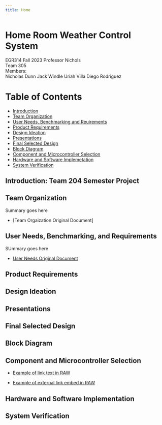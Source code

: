 ```yaml
---
title: Home
---
```


# Home Room Weather Control System

EGR314 Fall 2023 
Professor Nichols  
Team 305  
Members:    
Nicholas Dunn
Jack Windle
Uriah Villa
Diego Rodriguez


# Table of Contents
* [Introduction](https://egr314-team-305.github.io/Team305.github.io/#introduction-team-204-semester-project)
* [Team Organization](https://egr314-team-305.github.io/Team305.github.io/#team-organization)
* [User Needs, Benchmarking and Reuirements](https://egr314-team-305.github.io/Team305.github.io/#user-needs-benchmarking-and-requirements)
* [Product Requirements](https://egr314-team-305.github.io/Team305.github.io/#product-requirements)
* [Design Ideation](https://egr314-team-305.github.io/Team305.github.io/#design-ideation)
* [Presentations](https://egr314-team-305.github.io/Team305.github.io/#presentations)
* [Final Selected Design](https://egr314-team-305.github.io/Team305.github.io/#final-selected-design)
* [Block Diagram](https://egr314-team-305.github.io/Team305.github.io/#block-diagram)
* [Component and Microcontroller Selection](https://egr314-team-305.github.io/Team305.github.io/#block-diagram)
* [Hardware and Software Implemetation](https://egr314-team-305.github.io/Team305.github.io/#hardware-and-software-implementation)
* [System Verification](https://egr314-team-305.github.io/Team305.github.io/#system-verification)

## Introduction: Team 204 Semester Project   
  
## Team Organization
Summary goes here
* [Team Orgaization Original Document]

## User Needs, Benchmarking, and Requirements  
SUmmary goes here
* [User Needs Original Document](/02-user-needs-and-requirements.pdf)

## Product Requirements 

## Design Ideation

## Presentations

## Final Selected Design  

## Block Diagram
  
## Component and Microcontroller Selection  
  
* [Example of link text in RAW](/MicroSelect)

* [Example of external link embed in RAW](https://doadsheets/d/1ZWJujIUSddGSwfPPaxeSsj4ZDpHQYlIZ/edit#gid=2120733341)

## Hardware and Software Implementation

## System Verification 
